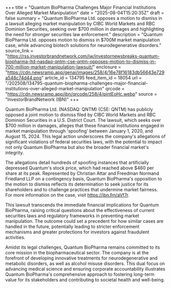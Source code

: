 +++
title = "Quantum BioPharma Challenges Major Financial Institutions Over Alleged Market Manipulation"
date = "2025-08-04T15:20:35Z"
draft = false
summary = "Quantum BioPharma Ltd. opposes a motion to dismiss in a lawsuit alleging market manipulation by CIBC World Markets and RBC Dominion Securities, seeking over $700 million in damages and highlighting the need for stronger securities law enforcement."
description = "Quantum BioPharma Ltd. opposes motion to dismiss in $700M market manipulation case, while advancing biotech solutions for neurodegenerative disorders."
source_link = "https://rss.investorbrandnetwork.com/iw/investornewsbreaks-quantum-biopharma-ltd-nasdaq-qntm-cse-qntm-opposes-motion-to-dismiss-in-700-million-market-manipulation-lawsuit/"
enclosure = "https://cdn.newsramp.app/genai/images/258/4/16e78f16183db56643e729a548c74d44.png"
article_id = 134795
feed_item_id = 18054
url = "/202508/134795-quantum-biopharma-challenges-major-financial-institutions-over-alleged-market-manipulation"
qrcode = "https://cdn.newsramp.app/ibn/qrcode/258/4/pintEoHc.webp"
source = "InvestorBrandNetwork (IBN)"
+++

<p>Quantum BioPharma Ltd. (NASDAQ: QNTM) (CSE: QNTM) has publicly opposed a joint motion to dismiss filed by CIBC World Markets and RBC Dominion Securities in a U.S. District Court. The lawsuit, which seeks over $700 million in damages, alleges that these financial institutions engaged in market manipulation through 'spoofing' between January 1, 2020, and August 15, 2024. This legal action underscores the company's allegations of significant violations of federal securities laws, with the potential to impact not only Quantum BioPharma but also the broader financial market's integrity.</p><p>The allegations detail hundreds of spoofing instances that artificially depressed Quantum's stock price, which had reached above $460 per share at its peak. Represented by Christian Attar and Freedman Normand Friedland LLP on a contingency basis, Quantum BioPharma's opposition to the motion to dismiss reflects its determination to seek justice for its shareholders and to challenge practices that undermine market fairness. For more information on the case, visit <a href='https://ibn.fm/aVf7r' rel='nofollow' target='_blank'>https://ibn.fm/aVf7r</a>.</p><p>This lawsuit transcends the immediate financial implications for Quantum BioPharma, raising critical questions about the effectiveness of current securities laws and regulatory frameworks in preventing market manipulation. The outcome could set a precedent for how similar cases are handled in the future, potentially leading to stricter enforcement mechanisms and greater protections for investors against fraudulent activities.</p><p>Amidst its legal challenges, Quantum BioPharma remains committed to its core mission in the biopharmaceutical sector. The company is at the forefront of developing innovative treatments for neurodegenerative and metabolic disorders, as well as alcohol misuse disorders. This dual focus on advancing medical science and ensuring corporate accountability illustrates Quantum BioPharma's comprehensive approach to fostering long-term value for its stakeholders and contributing to societal health and well-being.</p>